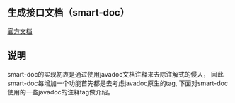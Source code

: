 ## 生成接口文档（smart-doc）

[官方文档](https://smart-doc-group.github.io/#/zh-cn/start/javadoc)

## 说明
smart-doc的实现初衷是通过使用javadoc文档注释来去除注解式的侵入， 因此smart-doc每增加一个功能首先都是去考虑javadoc原生的tag, 下面对smart-doc使用的一些javadoc的注释tag做介绍。


